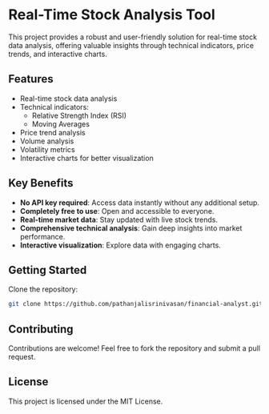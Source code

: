 # Real-Time Stock Analysis Tool

This project provides a robust and user-friendly solution for real-time stock data analysis, offering valuable insights through technical indicators, price trends, and interactive charts.

## **Features**

- Real-time stock data analysis
- Technical indicators:
  - Relative Strength Index (RSI)
  - Moving Averages
- Price trend analysis
- Volume analysis
- Volatility metrics
- Interactive charts for better visualization

## **Key Benefits**

- **No API key required**: Access data instantly without any additional setup.
- **Completely free to use**: Open and accessible to everyone.
- **Real-time market data**: Stay updated with live stock trends.
- **Comprehensive technical analysis**: Gain deep insights into market performance.
- **Interactive visualization**: Explore data with engaging charts.

## **Getting Started**

Clone the repository:
   ```bash
   git clone https://github.com/pathanjalisrinivasan/financial-analyst.git

```

## **Contributing**
Contributions are welcome! Feel free to fork the repository and submit a pull request.

## **License**
This project is licensed under the MIT License.
